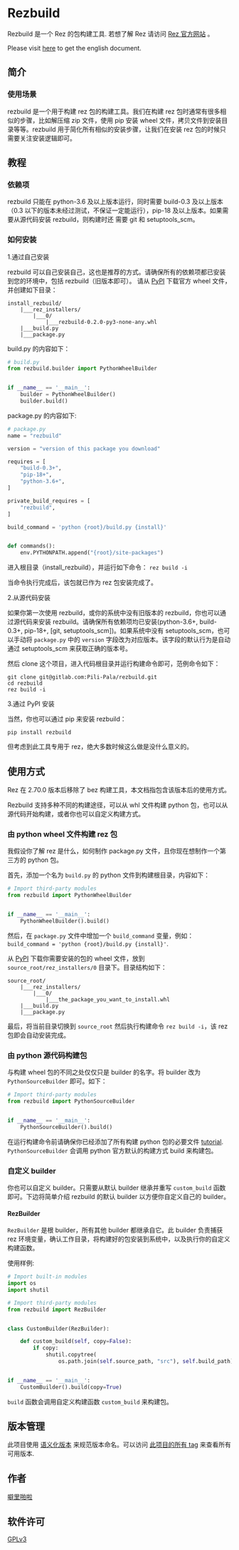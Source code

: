 # Rezbuild

Rezbuild 是一个 Rez 的包构建工具. 若想了解 Rez 请访问
[Rez 官方网站](https://github.com/nerdvegas/rez) 。

Please visit
[here](https://gitlab.com/Pili-Pala/rezbuild/-/blob/main/README.md)
to get the english document.

## 简介

### 使用场景

rezbuild 是一个用于构建 rez 包的构建工具。我们在构建 rez 
包时通常有很多相似的步骤，比如解压缩 zip 文件，使用 pip 安装 wheel 
文件，拷贝文件到安装目录等等。rezbuild 用于简化所有相似的安装步骤，让我们在安装 rez 
包的时候只需要关注安装逻辑即可。

## 教程

### 依赖项

rezbuild 只能在 python-3.6 及以上版本运行，同时需要 build-0.3 及以上版本（0.3
以下的版本未经过测试，不保证一定能运行），pip-18 及以上版本。如果需要从源代码安装 
rezbuild，则构建时还 需要 git 和 setuptools_scm。

### 如何安装

1.通过自己安装

rezbuild 
可以自己安装自己，这也是推荐的方式。请确保所有的依赖项都已安装到您的环境中，包括 
rezbuild（旧版本即可）。
请从  [PyPI](https://pypi.org/project/rezbuild/#files) 下载官方 wheel 
文件，并创建如下目录：

```text
install_rezbuild/
    |___rez_installers/
        |___0/
            |___rezbuild-0.2.0-py3-none-any.whl
    |___build.py
    |___package.py
```

build.py 的内容如下：

```python
# build.py
from rezbuild.builder import PythonWheelBuilder


if __name__ == '__main__':
    builder = PythonWheelBuilder()
    builder.build()
```

package.py 的内容如下:

```python
# package.py
name = "rezbuild"

version = "version of this package you download"

requires = [
    "build-0.3+",
    "pip-18+",
    "python-3.6+",
]

private_build_requires = [
    "rezbuild",
]

build_command = 'python {root}/build.py {install}'


def commands():
    env.PYTHONPATH.append("{root}/site-packages")
```

进入根目录（install_rezbuild），并运行如下命令：
`rez build -i`

当命令执行完成后，该包就已作为 rez 包安装完成了。

2.从源代码安装

如果你第一次使用 rezbuild，或你的系统中没有旧版本的 rezbuild，你也可以通过源代码来安装
rezbuild。请确保所有依赖项均已安装(python-3.6+, build-0.3+, pip-18+,
[git, setuptools_scm])。如果系统中没有 setuptools_scm，也可以手动将 `package.py` 中的
`version` 字段改为对应版本。该字段的默认行为是自动通过 setuptools_scm 来获取正确的版本号。

然后 clone 这个项目，进入代码根目录并运行构建命令即可，范例命令如下：

```shell
git clone git@gitlab.com:Pili-Pala/rezbuild.git
cd rezbuild
rez build -i
```

3.通过 PyPI 安装

当然，你也可以通过 pip 来安装 rezbuild：

```shell
pip install rezbuild
```

但考虑到此工具专用于 rez，绝大多数时候这么做是没什么意义的。

## 使用方式

Rez 在 2.70.0 版本后移除了 bez 构建工具，本文档指包含该版本后的使用方式。

Rezbuild 支持多种不同的构建途径，可以从 whl 文件构建 python 
包，也可以从源代码开始构建，或者你也可以自定义构建方式。

### 由 python wheel 文件构建 rez 包

我假设你了解 rez 是什么，如何制作 package.py 文件，且你现在想制作一个第三方的 python 包。

首先，添加一个名为 `build.py` 的 python 文件到构建根目录，内容如下：

```python
# Import third-party modules
from rezbuild import PythonWheelBuilder


if __name__ == '__main__':
    PythonWheelBuilder().build()
```

然后，在 `package.py` 文件中增加一个 `build_command` 变量，例如：
`build_command = 'python {root}/build.py {install}'`.

从 [PyPI](https://pypi.org) 下载你需要安装的包的 wheel 文件，放到 
`source_root/rez_installers/0` 目录下。目录结构如下：

```text
source_root/
    |___rez_installers/
        |___0/
            |___the_package_you_want_to_install.whl
    |___build.py
    |___package.py
```

最后，将当前目录切换到 `source_root` 然后执行构建命令 `rez build -i`，该 rez 
包即会自动安装完成。

### 由 python 源代码构建包

与构建 wheel 包的不同之处仅仅只是 builder 的名字。将 builder 改为 `PythonSourceBuilder`
即可。如下：

```python
# Import third-party modules
from rezbuild import PythonSourceBuilder


if __name__ == '__main__':
    PythonSourceBuilder().build()
```

在运行构建命令前请确保你已经添加了所有构建 python 包的必要文件
[tutorial](https://packaging.python.org/tutorials/packaging-projects/).
`PythonSourceBuilder` 会调用 python 官方默认的构建方式 build 来构建包。

### 自定义 builder

你也可以自定义 builder。只需要从默认 builder 继承并重写 `custom_build`
函数即可。下边将简单介绍 rezbuild 的默认 builder 以方便你自定义自己的 builder。 

#### RezBuilder
`RezBuilder` 是根 builder，所有其他 builder 都继承自它。此 builder 负责捕获 rez
环境变量，确认工作目录，将构建好的包安装到系统中，以及执行你的自定义构建函数。

使用样例:
```python
# Import built-in modules
import os
import shutil

# Import third-party modules
from rezbuild import RezBuilder


class CustomBuilder(RezBuilder):

    def custom_build(self, copy=False):
        if copy:
            shutil.copytree(
                os.path.join(self.source_path, "src"), self.build_path)


if __name__ == '__main__':
    CustomBuilder().build(copy=True)
```

`build` 函数会调用自定义构建函数 `custom_build` 来构建包。

## 版本管理

此项目使用 [语义化版本](http://semver.org/) 来规范版本命名。可以访问
[此项目的所有 tag](https://gitlab.com/Pili-Pala/rezbuild/tags) 来查看所有可用版本.

## 作者
[噼里啪啦](https://gitlab.com/Pili-Pala)

## 软件许可
[GPLv3](https://www.gnu.org/licenses/gpl-3.0.txt)
